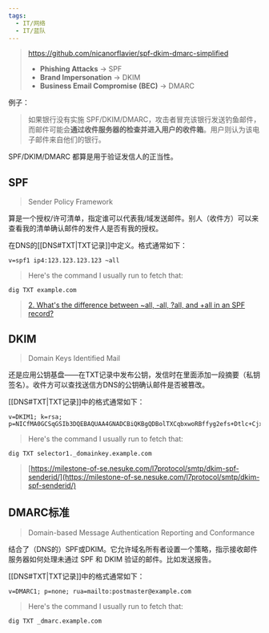 ```yaml
---
tags:
  - IT/网络
  - IT/蓝队
---
```

> https://github.com/nicanorflavier/spf-dkim-dmarc-simplified
> - **Phishing Attacks** → SPF
> - **Brand Impersonation** → DKIM
> - **Business Email Compromise (BEC)** → DMARC

例子：
> 如果银行没有实施 SPF/DKIM/DMARC，攻击者冒充该银行发送钓鱼邮件，而邮件可能会**通过收件服务器的检查并进入用户的收件箱**。用户则认为该电子邮件来自他们的银行。


SPF/DKIM/DMARC 都算是用于验证发信人的正当性。

## SPF

> Sender Policy Framework

算是一个授权/许可清单，指定谁可以代表我/域发送邮件。别人（收件方）可以来查看我的清单确认邮件的发件人是否有我的授权。

在DNS的[[DNS#TXT|TXT记录]]中定义。格式通常如下：
```
v=spf1 ip4:123.123.123.123 ~all
```
> Here's the command I usually run to fetch that:
```
dig TXT example.com
```

> [2. What's the difference between ~all, -all, ?all, and +all in an SPF record?](https://github.com/nicanorflavier/spf-dkim-dmarc-simplified?tab=readme-ov-file#faqs-with-spf-dkim-and-dmarc)

## DKIM

> Domain Keys Identified Mail

还是应用公钥基盘——在TXT记录中发布公钥，发信时在里面添加一段摘要（私钥签名）。收件方可以查找送信方DNS的公钥确认邮件是否被篡改。

[[DNS#TXT|TXT记录]]中的格式通常如下：
```
v=DKIM1; k=rsa; p=NICfMA0GCSqGSIb3DQEBAQUAA4GNADCBiQKBgQDBolTXCqbxwoRBffyg2efs+Dtlc+CjxKz9grZGBaISRvN7EOZNoGDTyjbDIG8CnEK479niIL4rPAVriT54MhUZfC5UU4OFXTvOW8FWzk6++a0JzYu+FAwYnOQE9R8npKNOl2iDK/kheneVcD4IKCK7IhuWf8w4lnR6QEW3hpTsawIDAQ0B"
```
> Here's the command I usually run to fetch that:
```
dig TXT selector1._domainkey.example.com
```


> [https://milestone-of-se.nesuke.com/l7protocol/smtp/dkim-spf-senderid/](https://milestone-of-se.nesuke.com/l7protocol/smtp/dkim-spf-senderid/)



## DMARC标准

> Domain-based Message Authentication Reporting and Conformance

结合了（DNS的）SPF或DKIM。它允许域名所有者设置一个策略，指示接收邮件服务器如何处理未通过 SPF 和 DKIM 验证的邮件。比如发送报告。

[[DNS#TXT|TXT记录]]中的格式通常如下：
```
v=DMARC1; p=none; rua=mailto:postmaster@example.com
```
> Here's the command I usually run to fetch that:
```
dig TXT _dmarc.example.com
```


